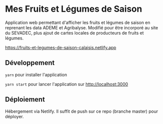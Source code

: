 # Mes Fruits et Légumes de Saison

Application web permettant d'afficher les fruits et légumes de saison en reprenant les data ADEME et Agribalyse.
Modifié pour être incorporé au site du SEVADEC, plus ajout de cartes locales de producteurs de fruits et légumes.

https://fruits-et-legumes-de-saison-calaisis.netlify.app

## Développement

`yarn` pour installer l'application

`yarn start` pour lancer l'application sur [http://localhost:3000](http://localhost:3000)

## Déploiement

Hébergement via Netlify. Il suffit de push sur ce repo (branche master) pour déployer.
